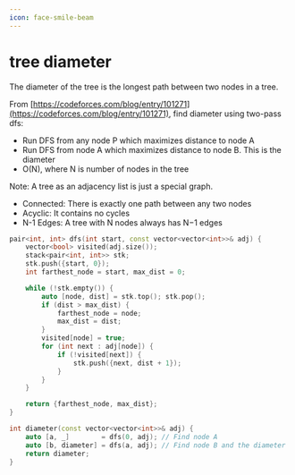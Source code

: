 ```yaml
---
icon: face-smile-beam
---
```


# tree diameter

The diameter of the tree is the longest path between two nodes in a tree.

From [https://codeforces.com/blog/entry/101271](https://codeforces.com/blog/entry/101271), find diameter using two-pass dfs:

* Run DFS from any node P which maximizes distance to node A
* Run DFS from node A which maximizes distance to node B. This is the diameter
* O(N), where N is number of nodes in the tree

Note: A tree as an adjacency list is just a special graph.

* Connected: There is exactly one path between any two nodes
* Acyclic: It contains no cycles
* N-1 Edges: A tree with N nodes always has N−1 edges

```cpp
pair<int, int> dfs(int start, const vector<vector<int>>& adj) {
    vector<bool> visited(adj.size());
    stack<pair<int, int>> stk;
    stk.push({start, 0});
    int farthest_node = start, max_dist = 0;

    while (!stk.empty()) {
        auto [node, dist] = stk.top(); stk.pop();
        if (dist > max_dist) {
            farthest_node = node;
            max_dist = dist;
        }
        visited[node] = true;
        for (int next : adj[node]) {
            if (!visited[next]) {
                stk.push({next, dist + 1});
            }
        }
    }

    return {farthest_node, max_dist};
}
```

```cpp
int diameter(const vector<vector<int>>& adj) {
    auto [a, _]        = dfs(0, adj); // Find node A
    auto [b, diameter] = dfs(a, adj); // Find node B and the diameter
    return diameter;
}
```
